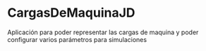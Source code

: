 # CargasDeMaquinaJD
Aplicación para poder representar las cargas de maquina y poder configurar varios parámetros para simulaciones
